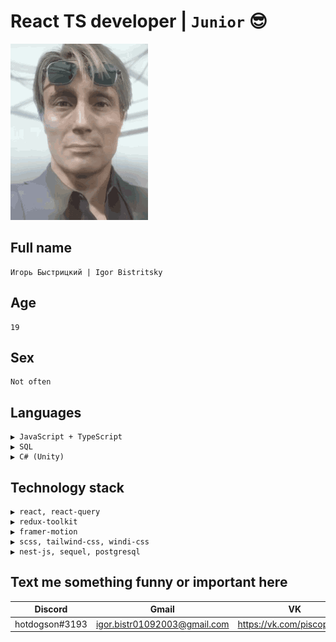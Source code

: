 # React TS developer | `Junior` 😎
![mads](/clifford-unger-mads-mikkelsen.gif)

## Full name
```
Игорь Быстрицкий | Igor Bistritsky 
```
## Age
```
19
```
## Sex
```
Not often
```
## Languages
```
▶ JavaScript + TypeScript
▶ SQL
▶ C# (Unity)
```
## Technology stack
```
▶ react, react-query
▶ redux-toolkit
▶ framer-motion
▶ scss, tailwind-css, windi-css
▶ nest-js, sequel, postgresql
```

## Text me something funny or important here
| Discord | Gmail | VK |
| - | - | - |
| hotdogson#3193 | igor.bistr01092003@gmail.com | https://vk.com/piscopancer |

